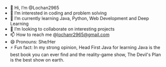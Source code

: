- 👋 Hi, I’m @Lochan2965
- 👀 I’m interested in coding and problem solving
- 🌱 I’m currently learning Java, Python, Web Development and Deep Learning
- 💞️ I’m looking to collaborate on interesting projects
- 📫 How to reach me @lochanr2965@gmail.com
- 😄 Pronouns: She/Her
- ⚡ Fun fact: In my strong opinion, Head First Java for learning Java is the best book you can ever find and the reality-game show, The Devil's Plan is the best show on earth.

<!---
Lochan2965/Lochan2965 is a ✨ special ✨ repository because its `README.md` (this file) appears on your GitHub profile.
You can click the Preview link to take a look at your changes.
--->
